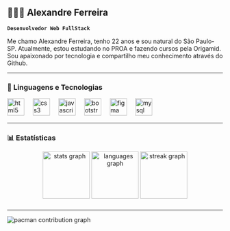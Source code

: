 ##  ​👨🏾‍💻​ Alexandre Ferreira 

**`Desenvolvedor Web FullStack`**

Me chamo Alexandre Ferreira, tenho 22 anos e sou natural do São Paulo-SP. Atualmente, estou estudando no PROA e fazendo cursos pela Origamid. Sou apaixonado por tecnologia e compartilho meu conhecimento através do Github. 


___

### 🤖 Linguagens e Tecnologias

<div align="left">
  <img src="https://cdn.jsdelivr.net/gh/devicons/devicon/icons/html5/html5-original.svg" height="40" alt="html5 logo"  />
  <img width="12" />
  <img src="https://cdn.jsdelivr.net/gh/devicons/devicon/icons/css3/css3-original.svg" height="40" alt="css3 logo"  />
  <img width="12" />
  <img src="https://cdn.jsdelivr.net/gh/devicons/devicon/icons/javascript/javascript-plain.svg" height="40" alt="javascript logo"  />
  <img width="12" />
  <img src="https://cdn.jsdelivr.net/gh/devicons/devicon/icons/bootstrap/bootstrap-original.svg" height="40" alt="bootstrap logo"  />
  <img width="12" />
  <img src="https://cdn.jsdelivr.net/gh/devicons/devicon/icons/figma/figma-original.svg" height="40" alt="figma logo"  />
  <img width="12" />
  <img src="https://cdn.jsdelivr.net/gh/devicons/devicon/icons/mysql/mysql-original.svg" height="40" alt="mysql logo"  />
</div>

___
### 📊 Estatísticas

<div align="center">
  <img src="https://github-readme-stats.vercel.app/api?username=Dev-Alexandre-Ferreira&hide_title=false&hide_rank=false&show_icons=true&include_all_commits=true&count_private=true&disable_animations=false&theme=dark&locale=en&hide_border=false&order=1" height="110" alt="stats graph"  />
  <img src="https://github-readme-stats.vercel.app/api/top-langs?username=Dev-Alexandre-Ferreira&locale=pt-br&hide_title=false&layout=compact&card_width=320&langs_count=7&theme=dark&hide_border=false&order=2" height="110" alt="languages graph"  />
  <img src="https://streak-stats.demolab.com?user=Dev-Alexandre-Ferreira&locale=en&mode=daily&theme=dark&hide_border=false&border_radius=5&order=3" height="110" alt="streak graph"  />
</div>

###

___







<picture>
  <source media="(prefers-color-scheme: dark)" srcset="https://raw.githubusercontent.com/Dev-Alexandre-Ferreira/Dev-Alexandre-Ferreira/output/pacman-contribution-graph-dark.svg">
  <source media="(prefers-color-scheme: light)" srcset="https://raw.githubusercontent.com/Dev-Alexandre-Ferreira/Dev-Alexandre-Ferreira/output/pacman-contribution-graph.svg">
  <img alt="pacman contribution graph" src="https://raw.githubusercontent.com/Dev-Alexandre-Ferreira/Dev-Alexandre-Ferreira/output/pacman-contribution-graph.svg">
</picture>





